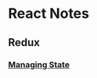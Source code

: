 # React Notes

## Redux
### [Managing State](https://github.com/amesplant/ReactNotes/blob/master/Lessons/Redux/Lesson1/managing-state.md#lesson-1-managing-state)
